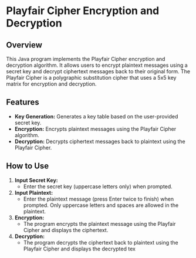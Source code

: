 # Playfair Cipher Encryption and Decryption

## Overview
This Java program implements the Playfair Cipher encryption and decryption algorithm. It allows users to encrypt plaintext messages using a secret key and decrypt ciphertext messages back to their original form. The Playfair Cipher is a polygraphic substitution cipher that uses a 5x5 key matrix for encryption and decryption.

## Features
- **Key Generation:** Generates a key table based on the user-provided secret key.
- **Encryption:** Encrypts plaintext messages using the Playfair Cipher algorithm.
- **Decryption:** Decrypts ciphertext messages back to plaintext using the Playfair Cipher.

## How to Use
1. **Input Secret Key:**
   - Enter the secret key (uppercase letters only) when prompted.
2. **Input Plaintext:**
   - Enter the plaintext message (press Enter twice to finish) when prompted. Only uppercase letters and spaces are allowed in the plaintext.
3. **Encryption:**
   - The program encrypts the plaintext message using the Playfair Cipher and displays the ciphertext.
4. **Decryption:**
   - The program decrypts the ciphertext back to plaintext using the Playfair Cipher and displays the decrypted tex